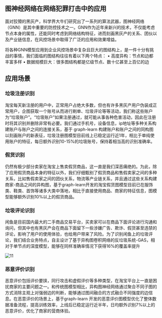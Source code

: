 ## 图神经网络在网络犯罪打击中的应用

面对狡猾的黑灰产，科学界大牛们研究出了一系列的算法武器，图神经网络（GNN）是其中重要的防控技术之一。GNN作为近年来新兴的技术，不仅能考虑节点本身的属性，还能同时考虑到网络结构特征，进而刻画黑灰产的关系、团伙以及产业链信息，在风控场景中取得了广泛的应用和效果增益。

将各种GNN模型应用到企业风控场景中复杂且巨大的图结构上，是一件十分有挑战的事情，我们面临的图结构往往有着以下两个特点：
• 高度异构：节点和边都丰富多样
• 数据规模巨大：很多图结构都是亿级节点、数十亿甚至上百亿的边



## 应用场景

### 垃圾注册识别

淘宝每天新注册的用户中，正常用户占绝大多数，但也有许多黑灰产用户伪装成正常用户，企图获取一个账号从而进行刷单、垃圾评论等等活动，我们称这些账户为“垃圾账户”。“垃圾账户”如果注册通过，就可能从事各种危害活动，因此在注册时将其识别并删除非常有必要。我们通过手机号，设备信息，ip地址等多种关系构建账户与账户之间的连接关系，基于 graph-learn 构建账户和账户之间的同构图以刻画账户的新表征，垃圾注册图模型目前线上已稳定运行近1年，相比于单纯使用账户的特征，每日额外识别10-15%的垃圾账号，保持着相当高的识别准确率。



### 假货识别

仍然有极少部分卖家在淘宝上售卖假货商品，这一直是我们深恶痛绝的。为此，除了应用假货商品本身的特征以外，我们仔细甄别了假货商品和售假卖家之间的多种关系，比如售假卖家之间的团伙关系，物流等产业链关系，并且通过这些关系构建商家-商品之间的异构图，基于graph-learn开发的淘宝假货图模型目前已在服饰类、鞋类、首饰等诸多大类中落地，相比于直接使用商品、商家的特征信息，图模型能够额外识别10%以上的假货商品。



### 垃圾评论识别

闲鱼是目前国内最大的二手商品交易平台，买卖家可以在商品下面评论进行沟通和询问，但其中也有黑灰产会在商品下面留下一些涉嫌广告、欺诈、假货甚至违禁的评论，影响了用户的使用体验，也给用户带来了风险。为了识别闲鱼上的垃圾评论，我们结合业务特点，自主设计了基于异构图卷积网络的反垃圾系统-GAS，相对于单节点的深度模型，能够在同样准确率情况下获得16%的覆盖率提升

![11](https://yqfile.alicdn.com/ce09eee706e807757259509be1c086ec677d07e7.png)

### 恶意评价识别

恶意评价包括评价要挟，同行攻击和虚假评价等多种类型，在淘宝平台上一直是困扰商家的主要问题之一。和传统图模型相比，异构图神经网络通过聚合不同子图的方式消除主观上对强弱边的判断，能够通过图间融合的方式融合不同强度的边信息。在恶意评价的场景上，基于graph-learn 开发的恶意评价图模型优化了整体数据准备流程，提高训练效率，上线后已稳定运行近半年，日均额外识别7%以上的恶意评价，优化了商家的营商体验。